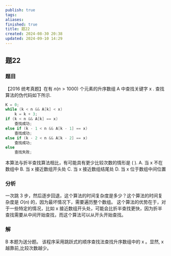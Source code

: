 ```yaml
---
publish: true
tags: 
aliases: 
finished: true
title: 题22
created: 2024-08-30 20:38
updated: 2024-09-10 14:29
---
```

## 题22
### 题目
【2016 统考真题】在有 $n\left( {n > {1000}}\right)$ 个元素的升序数组 $\mathrm{A}$ 中查找关键字 $\mathrm{x}$ . 
查找算法的伪代码如下所示.
```cpp
K = 0;
while (k < n && A[k] < x) 
    k = k + 3;
if (k < n && A[k] == x) 
    查找成功;
else if (k - 1 < n && A[k - 1] == x) 
    查找成功;
else if (k - 2 < n && A[k - 2] == x) 
    查找成功;
else 
    查找失败;
```
本算法与折半查找算法相比，有可能具有更少比较次数的情形是 ( ).
A. 当 $\mathrm{x}$ 不在数组中 
B. 当 $\mathrm{x}$ 接近数组开头处
C. 当 $\mathrm{x}$ 接近数组结尾处 
D. 当 $\mathrm{x}$ 位于数组中间位置
### 分析
一次跳 $3$ 步，然后逐步回退，这个算法的时间复杂度是多少？这个算法的时间复杂度是 $O\left( n\right)$ 的，因为最坏情况下，需要遍历整个数组。
这个算法的优势在于，对于一些特定的情况，比如 $\mathrm{x}$ 接近数组开头处，可能会比折半查找更快，因为折半查找需要从中间开始查找，而这个算法可以从开头开始查找。
### 解
B
本题为送分题。
该程序采用跳跃式的顺序查找法查找升序数组中的 $\mathrm{x}$ 。显然, $\mathrm{x}$ 越靠前,比较次数越少。